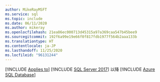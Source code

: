 ```yaml
---
author: MikeRayMSFT
ms.service: sql
ms.topic: include
ms.date: 06/11/2020
ms.author: mikeray
ms.openlocfilehash: 21ea86ec000713d45315a97a369caa547b45bee9
ms.sourcegitcommit: 192f6a99e19e66f0f817fdb1977f564b2aaa133b
ms.translationtype: HT
ms.contentlocale: ja-JP
ms.lasthandoff: 11/25/2020
ms.locfileid: "96131244"
---
```

[!INCLUDE [Applies to](../../includes/applies-md.md)] [!INCLUDE [SQL Server 2017](_ss2017.md)] 以降  [!INCLUDE [Azure SQL Database](../../includes/applies-to-version/_asdb.md)]
